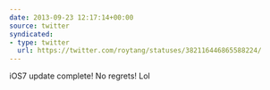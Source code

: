 ```yaml
---
date: 2013-09-23 12:17:14+00:00
source: twitter
syndicated:
- type: twitter
  url: https://twitter.com/roytang/statuses/382116446865588224/
---
```


iOS7 update complete! No regrets! Lol